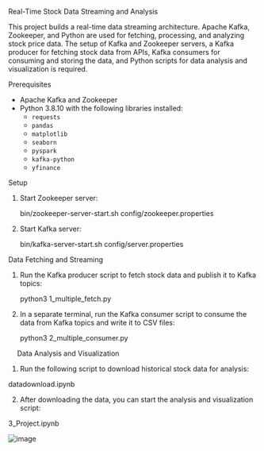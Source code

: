Real-Time Stock Data Streaming and Analysis

This project builds a real-time data streaming architecture. Apache Kafka, Zookeeper, and Python are used for fetching, processing, and analyzing stock price data. The setup of Kafka and Zookeeper servers, a Kafka producer for fetching stock data from APIs, Kafka consumers for consuming and storing the data, and Python scripts for data analysis and visualization is required.

Prerequisites

- Apache Kafka and Zookeeper
- Python 3.8.10 with the following libraries installed:
  - `requests`
  - `pandas`
  - `matplotlib`
  - `seaborn`
  - `pyspark`
  - `kafka-python`
  - `yfinance`

Setup

1. Start Zookeeper server:

   bin/zookeeper-server-start.sh config/zookeeper.properties

2. Start Kafka server:

   bin/kafka-server-start.sh config/server.properties


Data Fetching and Streaming

1. Run the Kafka producer script to fetch stock data and publish it to Kafka topics:

   python3 1_multiple_fetch.py

2. In a separate terminal, run the Kafka consumer script to consume the data from Kafka topics and write it to CSV files:
  
   python3 2_multiple_consumer.py
   
 
Data Analysis and Visualization

1. Run the following script to download historical stock data for analysis:

  datadownload.ipynb

2. After downloading the data, you can start the analysis and visualization script:

  3_Project.ipynb


![image](https://github.com/user-attachments/assets/81b622b3-17cf-4ffa-81cb-d242419ddc67)
